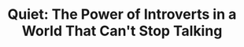 ---
layout: book
title: "Quiet: The Power of Introverts in a World That Can't Stop Talking"
image_path: /images/books/quiet.jpg
---